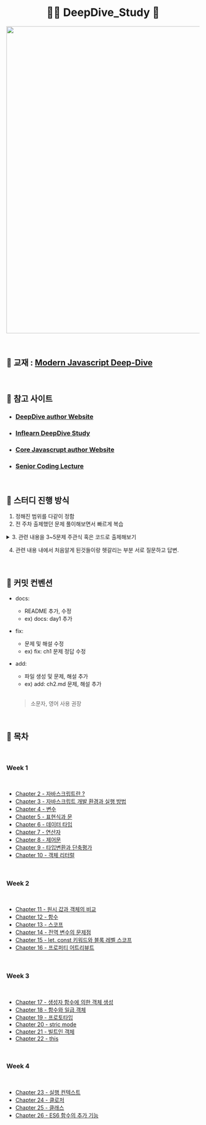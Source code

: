 <h1 align="center"> 🙇‍♀️ DeepDive_Study 🙇‍  </h1>


<p align="center">
<img src="https://img1.daumcdn.net/thumb/R1280x0/?scode=mtistory2&fname=https%3A%2F%2Fblog.kakaocdn.net%2Fdn%2F82e4Y%2FbtrG3Jwb1v1%2Fq7gFbkrSPwfml9RMkFakbK%2Fimg.png" width=800px>
</p>

<br>

## 📔 교재 : [Modern Javascript Deep-Dive](https://poiemaweb.com/)

<br> 

## 🔗 참고 사이트 

  - ### [DeepDive author Website](https://poiemaweb.com/)
  - ### [Inflearn DeepDive Study](https://www.inflearn.com/course/%EB%AA%A8%EB%8D%98-%EC%9E%90%EB%B0%94%EC%8A%A4%ED%81%AC%EB%A6%BD%ED%8A%B8-%EB%94%A5%EB%8B%A4%EC%9D%B4%EB%B8%8C/dashboard)
  - ### [Core Javascrupt author Website](https://ko.javascript.info/)
  - ### [Senior Coding Lecture](https://www.youtube.com/playlist?list=PLEOnZ6GeucBW11uFNvzxToKym9Zv74hxh)

<br>

## 🔔 스터디 진행 방식 

  1. 정해진 범위를 다같이 정함
  2. 전 주차 출제했던 문제 풀이해보면서 빠르게 복습 
 <details><summary>3. 관련 내용을 3~5문제 주관식 혹은 코드로 출제해보기</summary>
  <hr>
  <pre>주관식 문제 :  ECMAScript와 자바스크립트의 차이점에대해 작성해주세요.<br></pre>
  <pre>주관식 답안 :  ECMAScript는 프로그래밍 언어의 값, 타입, 객체와 프로퍼티, 함수, 표준 빌트인 개체 등 핵심 문법을 규정한다.<br>            자바스크립트는 ECMAScript와 브라우저가 별도로 지원하는 web API등을 아우르는 개념이다.</pre> 
  
  <hr>
  
  ```javascript
  
  console.log('cat'||'dog');   // 논리 연산자를 사용한 단축 평가의 예이다. 출력값은 ? 
  
  ```
  
  ```javascript
  
  cat
  
  ```
  <hr>         
  </details>
  
   4. 관련 내용 내에서 처음알게 된것들이랑 헷갈리는 부분 서로 질문하고 답변. 
  
<br>  
  
## 🤞 커밋 컨벤션 

- docs:
  - README 추가, 수정
  - ex) docs: day1 추가 
  
- fix: 
  - 문제 및 해설 수정 
  - ex) fix: ch1 문제 정답 수정 
  
- add:
  - 파일 생성 및 문제, 해설 추가
  - ex) add: ch2.md 문제, 해설 추가 
  
  <br>

  > 소문자, 영어 사용 권장 

  
<br>  
  
## 📝 목차 

<br>

### Week 1 

<br>

 - [Chapter 2 - 자바스크립트란 ?](https://github.com/DuD-Study/DeepDive_Study/blob/main/Week1/Chapter2/problem.md)<br>
 - [Chapter 3 - 자바스크립트 개발 환경과 실행 방법](https://github.com/DuD-Study/DeepDive_Study/blob/main/Week1/Chapter3/problem.md)<br>
 - [Chapter 4 - 변수](https://github.com/DuD-Study/DeepDive_Study/blob/main/Week1/Chapter4/problem.md)<br>
 - [Chapter 5 - 표현식과 문](https://github.com/DuD-Study/DeepDive_Study/blob/main/Week1/Chapter5/problem.md)<br>
 - [Chapter 6 - 데이터 타입](https://github.com/DuD-Study/DeepDive_Study/blob/main/Week1/Chapter6/problem.md)<br>
 - [Chapter 7 - 연산자](https://github.com/DuD-Study/DeepDive_Study/blob/main/Week1/Chapter7/problem.md)<br>
 - [Chapter 8 - 제어문](https://github.com/DuD-Study/DeepDive_Study/blob/main/Week1/Chapter8/problem.md)<br>
 - [Chapter 9 - 타입변환과 단축평가](https://github.com/DuD-Study/DeepDive_Study/blob/main/Week1/Chapter9/problem.md)<br>
 - [Chapter 10 - 객체 리터럴](https://github.com/DuD-Study/DeepDive_Study/blob/main/Week1/Chapter10/problem.md)<br>

<br>

### Week 2

<br>

 - [Chapter 11 - 원시 값과 객체의 비교](https://github.com/DuD-Study/DeepDive_Study/blob/main/Week2/Chapter11/problem.md)<br>
 - [Chapter 12 - 함수](https://github.com/DuD-Study/DeepDive_Study/blob/main/Week2/Chapter12/problem.md)<br>
 - [Chapter 13 - 스코프](https://github.com/DuD-Study/DeepDive_Study/blob/main/Week2/Chapter13/problem.md)<br>
 - [Chapter 14 - 전역 변수의 문제점](https://github.com/DuD-Study/DeepDive_Study/blob/main/Week2/Chapter14/problem.md)<br>
 - [Chapter 15 - let, const 키워드와 블록 레벨 스코프](https://github.com/DuD-Study/DeepDive_Study/blob/main/Week2/Chapter15/problem.md)<br>
 - [Chapter 16 - 프로퍼티 어트리뷰트](https://github.com/DuD-Study/DeepDive_Study/blob/main/Week2/Chapter16/problem.md)<br>

 <br>

### Week 3

<br>

 - [Chapter 17 - 생성자 함수에 의한 객체 생성](https://github.com/DuD-Study/DeepDive_Study/blob/main/Week3/Chapter17/problem.md)<br>
 - [Chapter 18 - 함수와 일급 객체](https://github.com/DuD-Study/DeepDive_Study/blob/main/Week3/Chapter18/problem.md)<br>
 - [Chapter 19 - 프로토타입](https://github.com/DuD-Study/DeepDive_Study/blob/main/Week3/Chapter19/problem.md)<br>
 - [Chapter 20 - stric mode](https://github.com/DuD-Study/DeepDive_Study/blob/main/Week3/Chapter20/problem.md)<br>
 - [Chapter 21 - 빌트인 객체](https://github.com/DuD-Study/DeepDive_Study/blob/main/Week3/Chapter21/problem.md)<br>
 - [Chapter 22 - this](https://github.com/DuD-Study/DeepDive_Study/blob/main/Week3/Chapter22/problem.md)<br>

  <br>

### Week 4

<br>

 - [Chapter 23 - 실행 컨텍스트](https://github.com/DuD-Study/DeepDive_Study/blob/main/Week4/Chapter23/problem.md)<br>
 - [Chapter 24 - 클로저](https://github.com/DuD-Study/DeepDive_Study/blob/main/Week4/Chapter24/problem.md)<br>
 - [Chapter 25 - 클래스](https://github.com/DuD-Study/DeepDive_Study/blob/main/Week4/Chapter25/problem.md)<br>
 - [Chapter 26 - ES6 함수의 추가 기능](https://github.com/DuD-Study/DeepDive_Study/blob/main/Week4/Chapter26/problem.md)<br>
